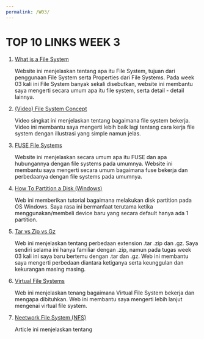 ```yaml
---
permalink: /W03/
---
```


# TOP 10 LINKS WEEK 3

1. [What is a File System](https://www.guru99.com/file-systems-operating-system.html)

	Website ini menjelaskan tentang apa itu File System, tujuan dari penggunaan File System serta Properties dari File Systems. Pada week 03 kali ini File System banyak sekali disebutkan, website ini membantu saya mengerti secara umum apa itu file system, serta detail - detail lainnya.

2. [(Video) File System Concept](https://www.youtube.com/watch?v=mzUyMy7Ihk0&ab_channel=Udacity)

	Video singkat ini menjelaskan tentang bagaimana file system bekerja. Video ini membantu saya mengerti lebih baik lagi tentang cara kerja file system dengan illustrasi yang simple namun jelas. 

3. [FUSE File Systems](https://www.cs.cmu.edu/~fp/courses/15213-s07/lectures/15-filesys/index.html)

	Website ini menjelaskan secara umum apa itu FUSE dan apa hubungannya dengan file systems pada umumnya. Website ini membantu saya mengerti secara umum bagaimana fuse bekerja dan perbedaanya dengan file systems pada umumnya.

3. [How To Partition a Disk (Windows)](https://www.lifewire.com/how-to-partition-a-hard-drive-2626081)

	Web ini memberikan tutorial bagaimana melakukan disk partition pada OS Windows. Saya rasa ini bermanfaat terutama ketika menggunakan/membeli device baru yang secara default hanya ada 1 partition.

5. [Tar vs Zip vs Gz](https://itsfoss.com/tar-vs-zip-vs-gz/)

	Web ini menjelaskan tentang perbedaan extension .tar .zip dan .gz. Saya sendiri selama ini hanya familiar dengan .zip, namun pada tugas week 03 kali ini saya baru bertemu dengan .tar dan .gz. Web ini membantu saya mengerti perbedaan diantara ketiganya serta keunggulan dan kekurangan masing masing. 

6. [Virtual File Systems](https://opensource.com/article/19/3/virtual-filesystems-linux)

	Web ini menjelaskan tenang bagaimana Virtual File System bekerja dan mengapa dibituhkan. Web ini membantu saya mengerti lebih lanjut mengenai virtual file system.

7. [Neetwork File System (NFS)](https://www.geeksforgeeks.org/network-file-system-nfs/)

	Article ini menjelaskan tentang 
